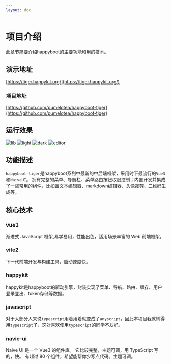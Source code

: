 ```yaml
---
layout: doc
---
```

<style>
:root {
    --vp-c-brand: #646cff;
    --vp-c-brand-light: #747bff;
    --vp-c-brand-lighter: #9499ff;
    --vp-c-brand-lightest: #bcc0ff;
    --vp-c-brand-dark: #535bf2;
    --vp-c-brand-darker: #454ce1;
    --vp-c-brand-dimm: rgba(100, 108, 255, .08);
    --docsearch-primary-color: #5468ff;
    --docsearch-text-color: #1c1e21;
    --docsearch-spacing: 12px;
    --docsearch-icon-stroke-width: 1.4;
    --docsearch-highlight-color: var(--docsearch-primary-color);
    --docsearch-muted-color: #969faf;
    --docsearch-container-background: rgba(101,108,133,.8);
    --docsearch-logo-color: #5468ff;
    --docsearch-modal-width: 560px;
    --docsearch-modal-height: 600px;
    --docsearch-modal-background: #f5f6f7;
    --docsearch-modal-shadow: inset 1px 1px 0 0 hsla(0,0%,100%,.5),0 3px 8px 0 #555a64;
    --docsearch-searchbox-height: 56px;
    --docsearch-searchbox-background: #ebedf0;
    --docsearch-searchbox-focus-background: #fff;
    --docsearch-searchbox-shadow: inset 0 0 0 2px var(--docsearch-primary-color);
    --docsearch-hit-height: 56px;
    --docsearch-hit-color: #444950;
    --docsearch-hit-active-color: #fff;
    --docsearch-hit-background: #fff;
    --docsearch-hit-shadow: 0 1px 3px 0 #d4d9e1;
    --docsearch-key-gradient: linear-gradient(-225deg,#d5dbe4,#f8f8f8);
    --docsearch-key-shadow: inset 0 -2px 0 0 #cdcde6,inset 0 0 1px 1px #fff,0 1px 2px 1px rgba(30,35,90,.4);
    --docsearch-footer-height: 44px;
    --docsearch-footer-background: #fff;
    --docsearch-footer-shadow: 0 -1px 0 0 #e0e3e8,0 -3px 6px 0 rgba(69,98,155,.12);
    --vp-home-hero-name-color: transparent;
    --vp-home-hero-name-background: -webkit-linear-gradient(120deg, #bd34fe, #41d1ff);
    --vp-home-hero-image-background-image: linear-gradient( -45deg, #bd34fe 50%, #47caff 50% );
    --vp-home-hero-image-filter: blur(80px);
}
</style>
# 项目介绍
此章节简要介绍happyboot的主要功能和用的技术。

## 演示地址
[https://tiger.happykit.org/](https://tiger.happykit.org/)

### 项目地址
[https://github.com/pumelotea/happyboot-tiger](https://github.com/pumelotea/happyboot-tiger)

## 运行效果
![lib](/images/lib.png)
![light](/images/light.png)
![dark](/images/dark.png)
![editor](/images/editor.png)

## 功能描述
`happyboot-tiger`是happyboot系列中最新的中后端框架，采用时下最流行的`Vue3`和`NaiveUI`。
拥有完整的菜单、导航栏、菜单路由按钮权限控制；内置开发并集成了一些常用的组件，比如富文本编辑器、markdown编辑器、头像裁剪、二维码生成等。

## 核心技术
### vue3
渐进式 JavaScript 框架,易学易用，性能出色，适用场景丰富的 Web 前端框架。
### vite2
下一代前端开发与构建工具，启动速度快。

### happykit
happykit是happyboot的驱动引擎，封装实现了菜单、导航、路由、缓存、用户登录登出、token存储等数据。

### javascript
对于大部分人来说`typescript`用着用着就变成了`anyscript`，因此本项目我就懒得用`typescript`了，这对喜欢使用`typescript`的同学不友好。
### navie-ui
Naive UI 是一个 Vue3 的组件库。
它比较完整，主题可调，用 TypeScript 写的，快。
有超过 80 个组件，希望能帮你少写点代码。主题可调。